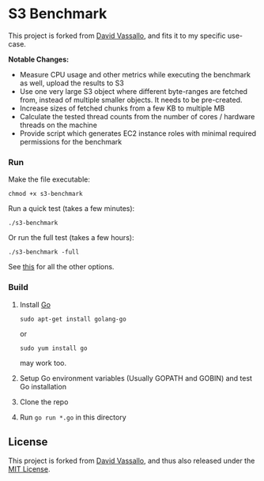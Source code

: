 # S3 Benchmark

This project is forked from [David
Vassallo](https://github.com/dvassallo/s3-benchmark), and fits it to
my specific use-case.

**Notable Changes:**
- Measure CPU usage and other metrics while executing the
  benchmark as well, upload the results to S3
- Use one very large S3 object where different byte-ranges are fetched
  from, instead of multiple smaller objects. It needs to be pre-created.
- Increase sizes of fetched chunks from a few KB to multiple MB
- Calculate the tested thread counts from the number of cores /
  hardware threads on the machine
- Provide script which generates EC2 instance roles with minimal
  required permissions for the benchmark


### Run

Make the file executable:

```
chmod +x s3-benchmark
```

Run a quick test (takes a few minutes):
```
./s3-benchmark
```

Or run the full test (takes a few hours):
```
./s3-benchmark -full
```

See [this](https://github.com/dvassallo/s3-benchmark/blob/master/main.go#L123-L134) for all the other options.

### Build

1. Install [Go](https://golang.org/)
    ```
    sudo apt-get install golang-go
    ```
    or
    ```
    sudo yum install go
    ```
    may work too.

2. Setup Go environment variables (Usually GOPATH and GOBIN) and test Go installation
3. Clone the repo
4. Run ```go run *.go``` in this directory


## License

This project is forked from [David
Vassallo](https://github.com/dvassallo/s3-benchmark), and thus also
released under the [MIT License](LICENSE).
